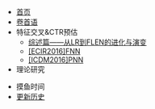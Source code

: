 <!-- sidebar.md -->
* [首页](/)
* [卷首语](preface.md)
* 特征交叉&CTR预估
    * [综述篇——从LR到FLEN的进化与演变](/feat-cross/summary.md)
    * [\[ECIR2016\]FNN](/feat-cross/FNN.md)
    * [\[ICDM2016\]PNN](/feat-cross/PNN.md)
* 理论研究
<!---    * [深度模型与向量积](/theory/mlp_product.md)--->
* 摸鱼时间
* [更新历史](changelog.md)